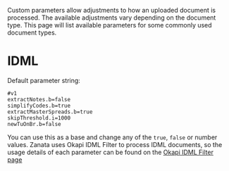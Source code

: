 Custom parameters allow adjustments to how an uploaded document is processed. The available adjustments vary depending on the document type. This page will list available parameters for some commonly used document types.

# IDML
Default parameter string:
```
#v1
extractNotes.b=false
simplifyCodes.b=true
extractMasterSpreads.b=true
skipThreshold.i=1000
newTuOnBr.b=false
```

You can use this as a base and change any of the `true`, `false` or number values.
Zanata uses Okapi IDML Filter to process IDML documents, so the usage details of each parameter can be found on the [Okapi IDML Filter page](http://www.opentag.com/okapi/wiki/index.php?title=IDML_Filter)
